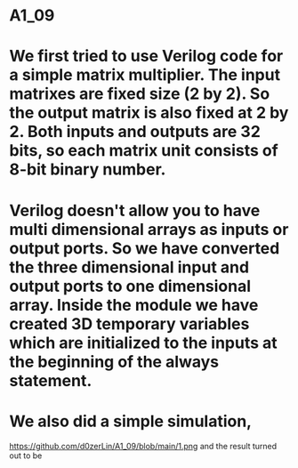 # A1_09 
# We first tried to use Verilog code for a simple matrix multiplier. The input matrixes are fixed size (2 by 2). So the output matrix is also fixed at 2 by 2. Both inputs and outputs are 32 bits, so each matrix unit consists of 8-bit binary number.
# Verilog doesn't allow you to have multi dimensional arrays as inputs or output ports. So we have converted the three dimensional input and output ports to one dimensional array. Inside the module we have created 3D temporary variables which are initialized to the inputs at the beginning of the always statement. 
# We also did a simple simulation, 
https://github.com/d0zerLin/A1_09/blob/main/1.png
and the result turned out to be  
                                

